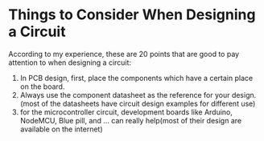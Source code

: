 # Things to Consider When Designing a Circuit
According to my experience, these are 20 points that are good to pay attention to when designing a circuit:

1. In PCB design, first, place the components which have a certain place on the board.
2. Always use the component datasheet as the reference for your design. (most of the datasheets have circuit design examples for different use)
3. for the microcontroller circuit, development boards like Arduino, NodeMCU, Blue pill, and ... can really help(most of their design are available on the internet)

